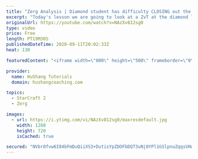 ```yaml
---
title: "Zerg Analysis | Diamond student has difficulty CLOSING out the MATCH [Starcraft 2]"
excerpt: "Today's lesson we are going to look at a ZvT at the diamond level focusing on the Zerg Analysis. The zerg manages to get into a very strong position but has difficulty closing it out. Let's learn how we can approach this scenario better!  Zerg Analysis | Diamond student has difficulty CLOSING out the"
originalUrl: https://youtube.com/watch?v=NAzXv812sg0
type: video
price: Free
length: PT19M30S
publishedDateTime: 2020-09-11T20:02:33Z
heat: 130

featuredContent: "<iframe width=\"800\" height=\"500\" frameborder=\"0\" src=\"https://www.youtube.com/embed/NAzXv812sg0\" allow=\"accelerometer; autoplay; encrypted-media; gyroscope; picture-in-picture\" allowfullscreen></iframe>"

provider:
  name: HuShang Tutorials
  domain: hushangcoaching.com

topics:
  - StarCraft 2
  - Zerg

images:
  - url: https://i.ytimg.com/vi/NAzXv812sg0/maxresdefault.jpg
    width: 1280
    height: 720
    isCached: true

secured: "NVbrOfvw6I84bFmDuQiiXS3+DutisYpZDOFbDQT3uNj8YPl1GSlpnuZqqsVHwvkgwWgQ5vYxVHs+emJpG5l+IIXJYIaM1jvJneS+1b1/9OpanbX8uWPZFZ3qg953wtZuFXbTwvbW5fqlq/kQag2UNHoV6l9VOeoudCQ4ee0qdraooaQSOP+Mgcr8xUAaLnsOUkaLhEW57u6tAYyBnZAXx+61T+fHNgYfrvy34XufGZxP4GdCpj0J8ta1I105gqUhP+FRIrO/ruy97SoHQBbyYM5EZxPDjncQhMI4GzwcKCv/OoZHuxypQylgm4+jUWIw+vEt/gpvYr6i7/R0xkuYsyXu/5gaNGIYr5NekAIwU2EssxE23oxO6YoHnDsEl33akJiIB6MJXbNsfgD6jDG1lqhNNMdVWT7AOcC4dGpj8Wo=;ibyJHgdAt5zQQGgijfB4HQ=="
---
```


